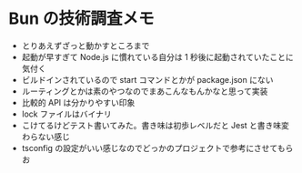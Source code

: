 # Bun の技術調査メモ

- とりあえずざっと動かすところまで
- 起動が早すぎて Node.js に慣れている自分は 1 秒後に起動されていたことに気付く
- ビルドインされているので start コマンドとかが package.json にない
- ルーティングとかは素のやつなのでまあこんなもんかなと思って実装
- 比較的 API は分かりやすい印象
- lock ファイルはバイナリ
- こけてるけどテスト書いてみた。書き味は初歩レベルだと Jest と書き味変わらない感じ
- tsconfig の設定がいい感じなのでどっかのプロジェクトで参考にさせてもらお
